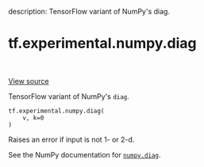 description: TensorFlow variant of NumPy's diag.

<div itemscope itemtype="http://developers.google.com/ReferenceObject">
<meta itemprop="name" content="tf.experimental.numpy.diag" />
<meta itemprop="path" content="Stable" />
</div>

# tf.experimental.numpy.diag

<!-- Insert buttons and diff -->

<table class="tfo-notebook-buttons tfo-api nocontent" align="left">

</table>

<a target="_blank" class="external" href="/code/stable/tensorflow/python/ops/numpy_ops/np_array_ops.py">View source</a>



TensorFlow variant of NumPy's `diag`.

<pre class="devsite-click-to-copy prettyprint lang-py tfo-signature-link">
<code>tf.experimental.numpy.diag(
    v, k=0
)
</code></pre>



<!-- Placeholder for "Used in" -->

Raises an error if input is not 1- or 2-d.

See the NumPy documentation for [`numpy.diag`](https://numpy.org/doc/1.16/reference/generated/numpy.diag.html).